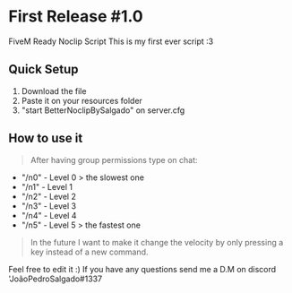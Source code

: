 # First Release #1.0 #
FiveM Ready Noclip Script
This is my first ever script :3

## Quick Setup ##
1. Download the file
2. Paste it on your resources folder
3. "start BetterNoclipBySalgado" on server.cfg

## How to use it ##
> After having group permissions type on chat:
* "/n0" - Level 0 > the slowest one
* "/n1" - Level 1
* "/n2" - Level 2
* "/n3" - Level 3
* "/n4" - Level 4
* "/n5" - Level 5 > the fastest one
> In the future I want to make it change the velocity by only pressing a key instead of a new command.

Feel free to edit it :)
If you have any questions send me a D.M on discord 'JoãoPedroSalgado#1337
